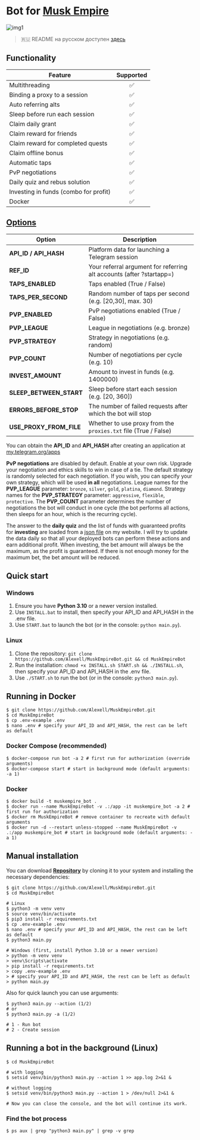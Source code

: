 # Bot for [Musk Empire](https://alexell.ru/cc/musk)

![img1](.github/images/demo.png)

> 🇷🇺 README на русском доступен [здесь](README-RU.md)

## Functionality
| Feature                               | Supported |
|---------------------------------------|:---------:|
| Multithreading                        |     ✅     |
| Binding a proxy to a session          |     ✅     |
| Auto referring alts                   |     ✅     |
| Sleep before run each session         |     ✅     |
| Claim daily grant                     |     ✅     |
| Claim reward for friends              |     ✅     |
| Claim reward for completed quests     |     ✅     |
| Claim offline bonus                   |     ✅     |
| Automatic taps                        |     ✅     |
| PvP negotiations                      |     ✅     |
| Daily quiz and rebus solution         |     ✅     |
| Investing in funds (combo for profit) |     ✅     |
| Docker                                |     ✅     |

## [Options](https://github.com/Alexell/MuskEmpireBot/blob/main/.env-example)
| Option                  | Description                                                          |
|-------------------------|----------------------------------------------------------------------|
| **API_ID / API_HASH**   | Platform data for launching a Telegram session                       |
| **REF_ID**              | Your referral argument for referring alt accounts (after ?startapp=) |
| **TAPS_ENABLED**        | Taps enabled (True / False)                                          |
| **TAPS_PER_SECOND**     | Random number of taps per second (e.g. [20,30], max. 30)             |
| **PVP_ENABLED**         | PvP negotiations enabled (True / False)                              |
| **PVP_LEAGUE**          | League in negotiations (e.g. bronze)                                 |
| **PVP_STRATEGY**        | Strategy in negotiations (e.g. random)                               |
| **PVP_COUNT**           | Number of negotiations per cycle (e.g. 10)                           |
| **INVEST_AMOUNT**       | Amount to invest in funds (e.g. 1400000)                             |
| **SLEEP_BETWEEN_START** | Sleep before start each session (e.g. [20, 360])                     |
| **ERRORS_BEFORE_STOP**  | The number of failed requests after which the bot will stop          |
| **USE_PROXY_FROM_FILE** | Whether to use proxy from the `proxies.txt` file (True / False)      |

You can obtain the **API_ID** and **API_HASH** after creating an application at [my.telegram.org/apps](https://my.telegram.org/apps)

**PvP negotiations** are disabled by default. Enable at your own risk. Upgrade your negotiation and ethics skills to win in case of a tie. The default strategy is randomly selected for each negotiation. If you wish, you can specify your own strategy, which will be used **in all** negotiations. League names for the **PVP_LEAGUE** parameter: `bronze`, `silver`, `gold`, `platina`, `diamond`. Strategy names for the **PVP_STRATEGY** parameter: `aggressive`, `flexible`, `protective`. The **PVP_COUNT** parameter determines the number of negotiations the bot will conduct in one cycle (the bot performs all actions, then sleeps for an hour, which is the recurring cycle).

The answer to the **daily quiz** and the list of funds with guaranteed profits for **investing** are loaded from a [json file](https://alexell.ru/crypto/musk-empire/data.json) on my website. I will try to update the data daily so that all your deployed bots can perform these actions and earn additional profit. When investing, the bet amount will always be the maximum, as the profit is guaranteed. If there is not enough money for the maximum bet, the bet amount will be reduced.

## Quick start
### Windows
1. Ensure you have **Python 3.10** or a newer version installed.
2. Use `INSTALL.bat` to install, then specify your API_ID and API_HASH in the .env file.
3. Use `START.bat` to launch the bot (or in the console: `python main.py`).

### Linux
1. Clone the repository: `git clone https://github.com/Alexell/MuskEmpireBot.git && cd MuskEmpireBot`
2. Run the installation: `chmod +x INSTALL.sh START.sh && ./INSTALL.sh`, then specify your API_ID and API_HASH in the .env file.
3. Use `./START.sh` to run the bot (or in the console: `python3 main.py`).

## Running in Docker
```
$ git clone https://github.com/Alexell/MuskEmpireBot.git
$ cd MuskEmpireBot
$ cp .env-example .env
$ nano .env # specify your API_ID and API_HASH, the rest can be left as default
```
### Docker Compose (recommended)
```
$ docker-compose run bot -a 2 # first run for authorization (override arguments)
$ docker-compose start # start in background mode (default arguments: -a 1)
```
### Docker
```
$ docker build -t muskempire_bot .
$ docker run --name MuskEmpireBot -v .:/app -it muskempire_bot -a 2 # first run for authorization
$ docker rm MuskEmpireBot # remove container to recreate with default arguments
$ docker run -d --restart unless-stopped --name MuskEmpireBot -v .:/app muskempire_bot # start in background mode (default arguments: -a 1)
```

## Manual installation
You can download [**Repository**](https://github.com/Alexell/MuskEmpireBot) by cloning it to your system and installing the necessary dependencies:
```
$ git clone https://github.com/Alexell/MuskEmpireBot.git
$ cd MuskEmpireBot

# Linux
$ python3 -m venv venv
$ source venv/bin/activate
$ pip3 install -r requirements.txt
$ cp .env-example .env
$ nano .env # specify your API_ID and API_HASH, the rest can be left as default
$ python3 main.py

# Windows (first, install Python 3.10 or a newer version)
> python -m venv venv
> venv\Scripts\activate
> pip install -r requirements.txt
> copy .env-example .env
> # specify your API_ID and API_HASH, the rest can be left as default
> python main.py
```

Also for quick launch you can use arguments:
```
$ python3 main.py --action (1/2)
# or
$ python3 main.py -a (1/2)

# 1 - Run bot
# 2 - Create session
```

## Running a bot in the background (Linux)
```
$ cd MuskEmpireBot

# with logging
$ setsid venv/bin/python3 main.py --action 1 >> app.log 2>&1 &

# without logging
$ setsid venv/bin/python3 main.py --action 1 > /dev/null 2>&1 &

# Now you can close the console, and the bot will continue its work.
```

### Find the bot process
```
$ ps aux | grep "python3 main.py" | grep -v grep
```